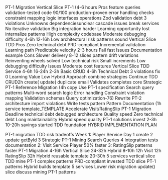 PT-1 Migration Vertical Slice PT-1 (4-6 hours Pros feature queries validation-tested code 90/100 production-proven error handling checks constraint mapping logic interfaces operations Zod validation debt 3 violations Unknowns dependenciesunclear cascade issues break services No iterative validation Big integration harder Learning opportunity lost internalize patterns High complexity codebase Moderate debugging difficulty 4-6h 12-16h Low architectural risk patterns sound Vertical Slice TDD Pros Zero technical debt PRD-compliant Incremental validation Learning path Predictable velocity 2-3 hours Fail fast Issues Documentation example Cons Slower delivery 8-12 slices pattern drift variations Reinventing wheels solved Low technical risk Small increments Low debugging difficulty Issues Moderate cost features Vertical Slice TDD Service 4-6h 16-24h 2-3h Basic CRUD 4-6h Technical Debt 3 violations fix 0 Learning Value Low Hybrid Approach combine strategies Continue TDD CRUD2h create( update( duplicate email Validates completes core Strategic PT-1 Reference Migration (4h copy Use PT-1 specification Search query patterns Multi-word search logic Error handling Constraint violation mapping Validation schemas Query optimization-76) Rewrite PT-2 architecture import violations Write tests pattern Pattern Documentation (1h service template_TEMPLATE Accelerate Visit/RatingSlip PT-1 Migration Deadline technical debt debugged architecture Quality speed Zero technical debt Long maintainability Hybrid speed quality PT-1 solutions invest 2-3h 10-20h savings started TDD foundation HYBRID IMPLEMENTATION PLAN

PT-1 migration TDD risk tradeoffs Week 1: Player Service Day 1 create 2 update getById 3 Strategic PT-1 Mining Search Queries 4 Integration tests documentation 2: Visit Service Player 50% faster 3: RatingSlip patterns faster PT-1 Migration 4-16h Vertical Slice 24-32h Hybrid 8-10h 12h Visit 12h RatingSlip 32h Hybrid reusable template 20-30h 5 services vertical slice TDD mine PT-1 complex patterns PRD-compliant invested TDD slice PT-1 patterns Hybrid builds template 5 services Lower risk migration update() slice discuss mining PT-1 patterns
